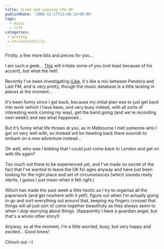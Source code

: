```yaml
---
title: iLike and Leaving the UK
publishDate: '2006-12-17T13:40:12+00:00'
tags:
  - music 
  - life
categories:
 - writing
 - chrischinchilla
---
```


Firstly, a few more bits and pieces for you...<br><br>I am such a geek... <a href="https://video.on.nytimes.com/ifr_main.jsp?nsid=a718aabc2:10f8a83155f:-47f8&rf=bm&fr_story=d14603c1e23e6ce37920a8134a2e27b1405a4991&st=1166261802822∓=FLV&cpf=false&fvn=9&fr=121606_043642_718aabc2x10f8a83155fxw47f7&rdm=47464.51370765665" target="_blank">This</a> will irritate some of you (not least because of his accent), but what the hell!<br><br>Recently I've been investigating <a href="https://www.ilike.com" target="_blank">iLike</a>, it's like a mix between Pandora and Last FM, and is very pretty, though the music database is a little lacking in places at the moment...<br><br>It's been funny since I got back, because my initial plan was to just get back into work (which I have been, and very busy indeed, with all sorts of interesting work coming my way), get the band going (and we're recording next week!) and see what happened...<br><br>But it's funny what life throws at you, as in Melbourne I met someone who I got on very well with, so instead will be heading back there soonish to embark on a new adventure instead...<br><br>Oh well, who was I kidding that I could just come back to London and get on with life again?<br><br>Too much out there to be experienced yet, and I've made no secret of the fact that I've wanted to leave the UK for ages anyway and have just been looking for the right place and set of circumstances (which sounds really sterile, I guess I just mean when it felt right.)<br><br>Which has made the past week a little hectic as I try to organise all the paperwork (and get nowhere with it yet!), figure out when I'm actually going to go and sort everything out around that, keeping my fingers crossed that things will all just sort of come together beautifully as they always seem to when I stop worrying about things. (Apparently I have a guardian angel, but that's a whole other story!)<br><br>Anyway, so at the moment, I'm a little worried, busy, but very happy and excited... Good times!<br><br>Chinch out :-)
